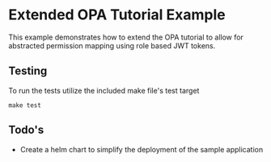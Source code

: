 # Extended OPA Tutorial Example
This example demonstrates how to extend the OPA tutorial to allow for abstracted permission mapping using role based JWT tokens.

## Testing
To run the tests utilize the included make file's test target

```
make test
```


## Todo's
* Create a helm chart to simplify the deployment of the sample application